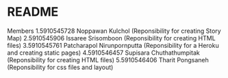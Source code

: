 # README

Members
1.5910545728 Noppawan Kulchol (Reponsibility for creating Story Map)
2.5910545906 Issaree Srisomboon (Reponsibility for creating HTML files)
3.5910545761 Patcharapol Nirunpornputta (Reponsibility for a Heroku and creating static pages)
4.5910546457 Supisara Chuthathumpitak (Reponsibility for creating HTML files)
5.5910546406 Tharit Pongsaneh (Reponsibility for css files and layout)